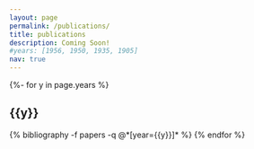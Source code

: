 ```yaml
---
layout: page
permalink: /publications/
title: publications
description: Coming Soon!
#years: [1956, 1950, 1935, 1905]
nav: true
---
```

<!-- _pages/publications.md -->
<div class="publications">
{%- for y in page.years %}
  <h2 class="year">{{y}}</h2>
  {% bibliography -f papers -q @*[year={{y}}]* %}
{% endfor %}
</div>
